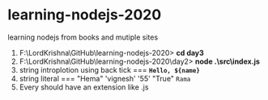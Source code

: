 # learning-nodejs-2020
learning nodejs from books and mutiple sites

1. F:\LordKrishna\GitHub\learning-nodejs-2020> **cd day3**
2. F:\LordKrishna\GitHub\learning-nodejs-2020\day2> **node .\src\index.js**
3. string introplotion using back tick === **`Hello, ${name}`**
4. string literal === "Hema" 'vignesh' '55' "True" `Rama`
5. Every should have an extension like .js